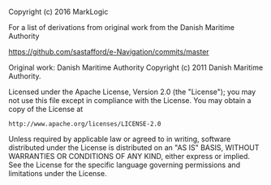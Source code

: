 Copyright (c) 2016 MarkLogic

For a list of derivations from original work from the Danish Maritime Authority

https://github.com/sastafford/e-Navigation/commits/master

Original work: Danish Maritime Authority
Copyright (c) 2011 Danish Maritime Authority.

Licensed under the Apache License, Version 2.0 (the "License");
you may not use this file except in compliance with the License.
You may obtain a copy of the License at

    http://www.apache.org/licenses/LICENSE-2.0

Unless required by applicable law or agreed to in writing, software
distributed under the License is distributed on an "AS IS" BASIS,
WITHOUT WARRANTIES OR CONDITIONS OF ANY KIND, either express or implied.
See the License for the specific language governing permissions and
limitations under the License.